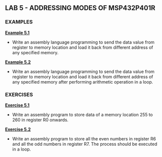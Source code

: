 ## LAB 5 - ADDRESSING MODES OF MSP432P401R

### EXAMPLES

[**Example 5.1**](https://github.com/leander-dsouza/MSP432P401R/blob/master/Keil/LAB%205/Example5.1.s)

* Write an assembly language programming to send the data value from register to memory location and load it back from different address of any specified memory.

[**Example 5.2**](https://github.com/leander-dsouza/MSP432P401R/blob/master/Keil/LAB%205/Example5.2.s)

* Write an assembly language programming to send the data value from register to memory location and load it back from different address of any specified memory after performing arithmetic operation in a loop.

### EXERCISES

[**Exercise 5.1**](https://github.com/leander-dsouza/MSP432P401R/blob/master/Keil/LAB%205/Exercise5.1.s)

* Write an assembly program to store data of a memory location 255 to 260 in register R0 onwards.

[**Exercise 5.2**](https://github.com/leander-dsouza/MSP432P401R/blob/master/Keil/LAB%205/Exercise5.2.s)

* Write an assembly program to store all the even numbers in register R6 and all the odd numbers in register R7. The process should be executed in a loop.


